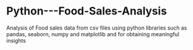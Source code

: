 # Python---Food-Sales-Analysis
Analysis of Food sales data from csv files using python libraries such as pandas, seaborn, numpy and matplotlib and for obtaining meaningful insights
